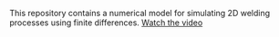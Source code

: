 This repository contains a numerical model for simulating 2D welding processes using finite differences.
[Watch the video](./animacion_video.mp4)
